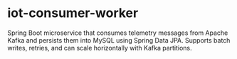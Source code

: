 # iot-consumer-worker
Spring Boot microservice that consumes telemetry messages from Apache Kafka and persists them into MySQL using Spring Data JPA. Supports batch writes, retries, and can scale horizontally with Kafka partitions.
